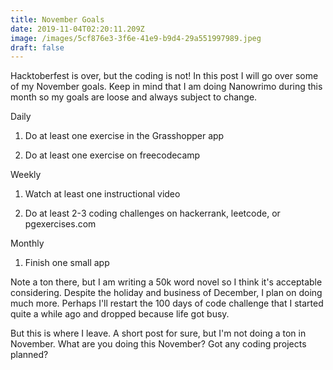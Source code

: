 ```yaml
---
title: November Goals
date: 2019-11-04T02:20:11.209Z
image: /images/5cf876e3-3f6e-41e9-b9d4-29a551997989.jpeg
draft: false
---
```

Hacktoberfest is over, but the coding is not! In this post I will go over some of my November goals. Keep in mind that I am doing Nanowrimo during this month so my goals are loose and always subject to change.



Daily

1. Do at least one exercise in the Grasshopper app

2. Do at least one exercise on freecodecamp 



Weekly

1. Watch at least one instructional video

2. Do at least 2-3 coding challenges on hackerrank, leetcode, or pgexercises.com



Monthly

1. Finish one small app



Note a ton there, but I am writing a 50k word novel so I think it's acceptable considering. Despite the holiday and business of December, I plan on doing much more. Perhaps I'll restart the 100 days of code challenge that I started quite a while ago and dropped because life got busy. 

But this is where I leave. A short post for sure, but I'm not doing a ton in November. What are you doing this November? Got any coding projects planned?
